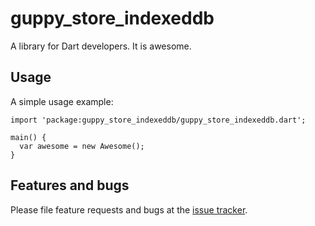 # guppy_store_indexeddb

A library for Dart developers. It is awesome.

## Usage

A simple usage example:

    import 'package:guppy_store_indexeddb/guppy_store_indexeddb.dart';

    main() {
      var awesome = new Awesome();
    }

## Features and bugs

Please file feature requests and bugs at the [issue tracker][tracker].

[tracker]: http://example.com/issues/replaceme
